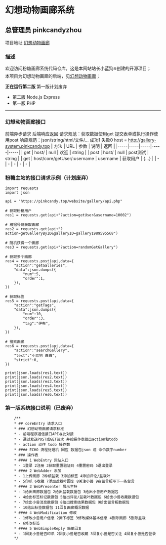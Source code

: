 # 幻想动物画廊系统
## 总管理员 pinkcandyzhou
项目地址 [幻想动物画廊](https://gallery.pinkcandy.top)

### 描述
欢迎访问粉糖画廊系统代码仓库，这是本网站站长小蓝狗❄️创建的开源项目；<br>
本项目为幻想动物画廊的后端，见[幻想动物画廊](https://github.com/ZhouZhou1235/pinkcandy-gallery)；<br>

**正在运行第二版**
第一版计划废弃

- 第二版 Node.js Express 
- 第一版 PHP

------

### 幻想动物画廊接口
前端异步请求 后端响应返回
请求规范：获取数据使用get 提交表单或执行操作使用post
响应规范：json/string/html/文件/... 成功1 失败0
host = http://gallery-system.pinkcandy.top
| 方法 | URL | 参数 | 说明 | 返回 |
|-----|-----|-----|-----|-----|
| get | host/ | null | 欢迎 | string |
| post | host/ | null | post测试 | string |
| get | host/core/getUser/:username | username | 获取用户 | {...} |
| - | - | - | - | - |

### 粉糖主站的接口请求示例（计划废弃）
```
import requests
import json

api = "https://pinkcandy.top/website/gallery/api.php"

# 获取粉糖用户
res1 = requests.get(api+"?action=getUser&username=10002")

# 根据号码获取画廊
res2 = requests.get(api+"?action=getGalleryByID&galleryID=gallery1989595568")

# 随机获得一个画廊
res3 = requests.get(api+"?action=randomGetGallery")

# 获取多个画廊
res4 = requests.post(api,data={
    "action":"getGalleries",
    "data":json.dumps({
        "num":5,
        "order":1,
    }),
})

# 获取标签
res5 = requests.post(api,data={
    "action":"getTags",
    "data":json.dumps({
        "num":10,
        "order":3,
        "tag":"伊布",
    }),
})

# 搜索画廊
res6 = requests.post(api,data={
    "action":"searchGallery",
    "text":"小蓝狗 白白",
    "strict":0,
})

print(json.loads(res1.text))
print(json.loads(res2.text))
print(json.loads(res3.text))
print(json.loads(res4.text))
print(json.loads(res5.text))
print(json.loads(res6.text))
```

### 第一版系统接口说明（已废弃）
```
    /**
    * ## coreEntry 请求入口
    * ### 幻想动物画廊请求标准
    * - 前端程序通信接口API与此对接
    * - 通过发送POST或GET请求 并按操作表给出action和todo
    * - action 动作 todo 操作数
    * #### ECHO 流程处理机 回应 数据包json 或 命令数字number
    * ### 操作表
    * #### 1 WebEntry 网站入口
    * - 1登录 2注册 3获取重置验证码 4重置密码 5退出登录
    * #### 2 WebAdder 添加
    * - 1上传画廊 2种植盆栽 3添加标签 4添加评论/盆栽叶
    * - 5印爪 6收藏 7添加盆栽叶回复 8关注小兽 9在留言板写下一条留言
    * #### 3 WebPresenter 展示主持
    * - 1给出画廊数据包 2给出盆栽数据包 3给出小兽用户数据包
    * - 4给出标签标记数据包 5给出评论/盆栽叶数据包 6给出小兽收藏数据包
    * - 7给出小兽消息数据包 8给出搜索结果数据包 9给出留言板数据包
    * - 10给出标签数据包 11回复画廊概况数据
    * #### 4 WebModification 修改
    * - 1修改小兽用户信息 2撕下标签 3修改媒体基本信息 4删除画廊 5删除盆栽
    * - 6修改标签
    * #### 5 WebSimpleReply 简单回复
    * - 1回复小兽是否印爪 2回复小兽是否收藏 3回复小兽是否关注 4回复小兽是否登录
    */
```
